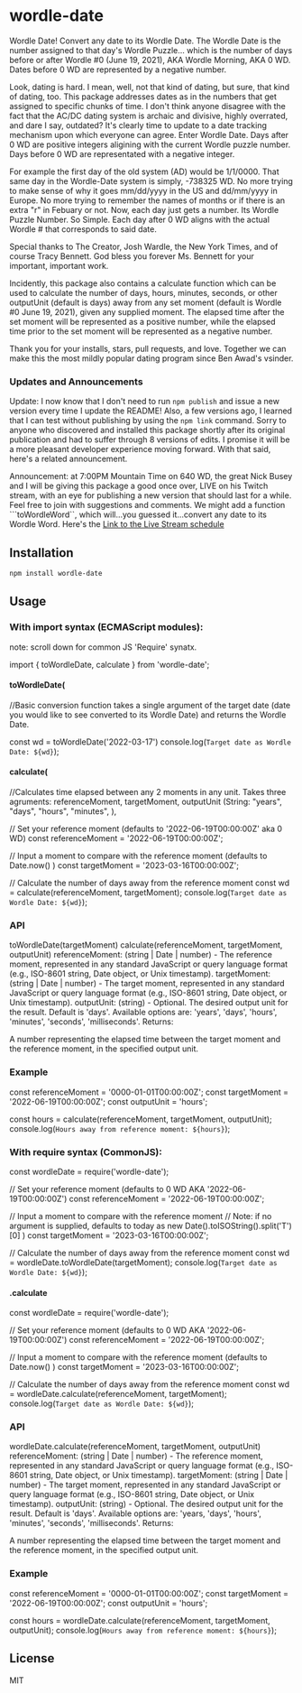 # wordle-date



Wordle Date! Convert any date to its Wordle Date.  The Wordle Date is the number assigned to that day's Wordle Puzzle... which is the number of days before or after Wordle #0 (June 19, 2021), AKA Wordle Morning, AKA 0 WD.  Dates before 0 WD are represented by a negative number.

Look, dating is hard. I mean, well, not that kind of dating, but sure, that kind of dating, too.  This package addresses dates as in the numbers that get assigned to specific chunks of time. I don't think anyone disagree with the fact that the AC/DC dating system is archaic and divisive, highly overrated, and dare I say, outdated?  It's clearly time to update to a date tracking mechanism upon which everyone can agree. Enter Wordle Date. Days after 0 WD are positive integers aligining with the current Wordle puzzle number.  Days before 0 WD are representated with a negative integer. 

For example the first day of the old system (AD) would be 1/1/0000.  That same day in the Wordle-Date system is simply, -738325 WD. No more trying to make sense of why it goes mm/dd/yyyy in the US and dd/mm/yyyy in Europe.  No more trying to remember the names of months or if there is an extra "r" in Febuary or not.  Now, each day just gets a number. Its Wordle Puzzle Number.  So Simple. Each day after 0 WD aligns with the actual Wordle # that corresponds to said date.  

Special thanks to The Creator, Josh Wardle, the New York Times, and of course Tracy Bennett. God bless you forever Ms. Bennett for your important, important work.

Incidently, this package also contains a calculate function which can be used to calculate the number of days, hours, minutes, seconds, or other outputUnit (default is days) away from any set moment (default is Wordle #0 June 19, 2021), given any supplied moment. The elapsed time after the set moment will be represented as a positive number, while the elapsed time prior to the set moment will be represented as a negative number.

Thank you for your installs, stars, pull requests, and love.  Together we can make this the most mildly popular dating program since Ben Awad's vsinder.

### Updates and Announcements
Update: I now know that I don't need to run ```npm publish``` and issue a new version every time I update the README! Also, a few versions ago, I learned that I can test without publishing by using the ```npm link``` command. Sorry to anyone who discovered and installed this package shortly after its original publication and had to suffer through 8 versions of edits. I promise it will be a more pleasant developer experience moving forward.  With that said, here's a related announcement.

Announcement: at 7:00PM Mountain Time on 640 WD, the great Nick Busey and I will be giving this package a good once over, LIVE on his Twitch stream, with an eye for publishing a new version that should last for a while.  Feel free to join with suggestions and comments.  We might add a function ```toWordleWord``, which will...you guessed it...convert any date to its Wordle Word.  Here's the <a href="https://www.twitch.tv/nickbusey/schedule" target="_blank">Link to the Live Stream schedule</a>



## Installation

```bash
npm install wordle-date
```
## Usage

### With import syntax (ECMAScript modules):
note: scroll down for common JS 'Require' synatx.

import { toWordleDate, calculate } from 'wordle-date';

#### toWordleDate(

//Basic conversion function takes a single argument of the target date (date you would like to see converted to its Wordle Date) and returns the Wordle Date.

const wd = toWordleDate('2022-03-17')
console.log(`Target date as Wordle Date: ${wd}`);

#### calculate(
//Calculates time elapsed between any 2 moments in any unit.  Takes three agruments: referenceMoment, targetMoment, outputUnit (String: "years", "days", "hours", "minutes", ), 

// Set your reference moment (defaults to '2022-06-19T00:00:00Z' aka 0 WD)
const referenceMoment = '2022-06-19T00:00:00Z';

// Input a moment to compare with the reference moment (defaults to Date.now() )
const targetMoment = '2023-03-16T00:00:00Z';

// Calculate the number of days away from the reference moment
const wd = calculate(referenceMoment, targetMoment);
console.log(`Target date as Wordle Date: ${wd}`);


### API
toWordleDate(targetMoment)
calculate(referenceMoment, targetMoment, outputUnit)
referenceMoment: (string | Date | number) - The reference moment, represented in any standard JavaScript or query language format (e.g., ISO-8601 string, Date object, or Unix timestamp).
targetMoment: (string | Date | number) - The target moment, represented in any standard JavaScript or query language format (e.g., ISO-8601 string, Date object, or Unix timestamp).
outputUnit: (string) - Optional. The desired output unit for the result. Default is 'days'. Available options are: 'years', 'days', 'hours', 'minutes', 'seconds', 'milliseconds'.
Returns:

A number representing the elapsed time between the target moment and the reference moment, in the specified output unit.

### Example

const referenceMoment = '0000-01-01T00:00:00Z';
const targetMoment = '2022-06-19T00:00:00Z';
const outputUnit = 'hours';

const hours = calculate(referenceMoment, targetMoment, outputUnit);
console.log(`Hours away from reference moment: ${hours}`);


### With require syntax (CommonJS):

const wordleDate = require('wordle-date');

// Set your reference moment (defaults to 0 WD AKA '2022-06-19T00:00:00Z')
const referenceMoment = '2022-06-19T00:00:00Z';

// Input a moment to compare with the reference moment
// Note: if no argument is supplied, defaults to today as new Date().toISOString().split('T')[0] )
const targetMoment = '2023-03-16T00:00:00Z';

// Calculate the number of days away from the reference moment
const wd = wordleDate.toWordleDate(targetMoment);
console.log(`Target date as Wordle Date: ${wd}`);

#### .calculate

const wordleDate = require('wordle-date');

// Set your reference moment (defaults to 0 WD AKA '2022-06-19T00:00:00Z')
const referenceMoment = '2022-06-19T00:00:00Z';

// Input a moment to compare with the reference moment (defaults to Date.now() )
const targetMoment = '2023-03-16T00:00:00Z';

// Calculate the number of days away from the reference moment
const wd = wordleDate.calculate(referenceMoment, targetMoment);
console.log(`Target date as Wordle Date: ${wd}`);


### API

wordleDate.calculate(referenceMoment, targetMoment, outputUnit)
referenceMoment: (string | Date | number) - The reference moment, represented in any standard JavaScript or query language format (e.g., ISO-8601 string, Date object, or Unix timestamp).
targetMoment: (string | Date | number) - The target moment, represented in any standard JavaScript or query language format (e.g., ISO-8601 string, Date object, or Unix timestamp).
outputUnit: (string) - Optional. The desired output unit for the result. Default is 'days'. Available options are: 'years, 'days', 'hours', 'minutes', 'seconds', 'milliseconds'.
Returns:

A number representing the elapsed time between the target moment and the reference moment, in the specified output unit.

### Example

const referenceMoment = '0000-01-01T00:00:00Z';
const targetMoment = '2022-06-19T00:00:00Z';
const outputUnit = 'hours';

const hours = wordleDate.calculate(referenceMoment, targetMoment, outputUnit);
console.log(`Hours away from reference moment: ${hours}`);

## License
MIT